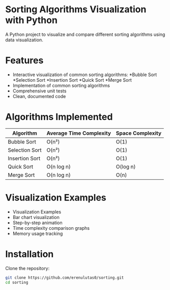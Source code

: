 # Sorting Algorithms Visualization with Python
A Python project to visualize and compare different sorting algorithms using data visualization.

# Features
- Interactive visualization of common sorting algorithms:
  *Bubble Sort
  *Selection Sort
  *Insertion Sort
  *Quick Sort
  *Merge Sort
- Implementation of common sorting algorithms
- Comprehensive unit tests
- Clean, documented code

# Algorithms Implemented
| Algorithm      | Average Time Complexity | Space Complexity |
|--------------|----------------------|----------------|
| Bubble Sort   | O(n²)                | O(1)           |
| Selection Sort | O(n²)                | O(1)           |
| Insertion Sort | O(n²)                | O(1)           |
| Quick Sort    | O(n log n)            | O(log n)       |
| Merge Sort    | O(n log n)            | O(n)           |


# Visualization Examples
- Visualization Examples
- Bar chart visualization
- Step-by-step animation
- Time complexity comparison graphs
- Memory usage tracking
  
# Installation
Clone the repository:
```bash
git clone https://github.com/erenulutas0/sorting.git
cd sorting
```

